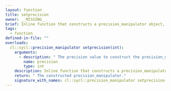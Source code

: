 ```yaml
---
layout: function
title: setprecision
owner: __MISSING__
brief: Inline function that constructs a precision_manipulator object, used in conjunction with stream operators.
tags:
  - function
defined-in-file: ""
overloads:
  cl::sycl::precision_manipulator setprecision(int):
    arguments:
      - description: " The precision value to construct the precision_manipulator"
        name: precision
        type: int
    description: Inline function that constructs a precision_manipulator object, used in conjunction with stream operators.
    return: " The constructed precision_manipulator."
    signature_with_names: cl::sycl::precision_manipulator setprecision(int precision)
---
```


